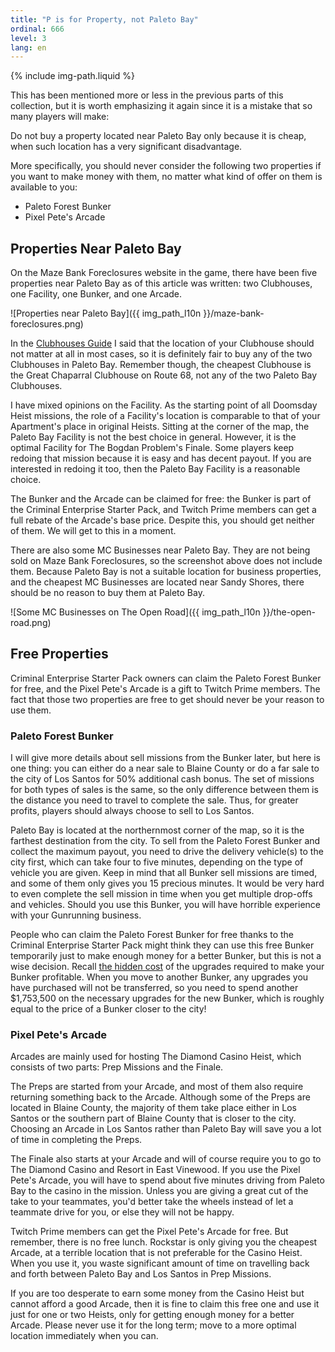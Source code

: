 ```yaml
---
title: "P is for Property, not Paleto Bay"
ordinal: 666
level: 3
lang: en
---
```

{% include img-path.liquid %}

This has been mentioned more or less in the previous parts of this collection,
but it is worth emphasizing it again since it is a mistake that so many players
will make:

Do not buy a property located near Paleto Bay only because it is cheap, when
such location has a very significant disadvantage.

More specifically, you should never consider the following two properties if
you want to make money with them, no matter what kind of offer on them is
available to you:
- Paleto Forest Bunker
- Pixel Pete's Arcade

## Properties Near Paleto Bay

On the Maze Bank Foreclosures website in the game, there have been five
properties near Paleto Bay as of this article was written: two Clubhouses, one
Facility, one Bunker, and one Arcade.

![Properties near Paleto Bay]({{ img_path_l10n }}/maze-bank-foreclosures.png)

In the [Clubhouses Guide](clubhouses-guide) I said that the location of your
Clubhouse should not matter at all in most cases, so it is definitely fair to
buy any of the two Clubhouses in Paleto Bay. Remember though, the cheapest
Clubhouse is the Great Chaparral Clubhouse on Route 68, not any of the two
Paleto Bay Clubhouses.

I have mixed opinions on the Facility. As the starting point of all Doomsday
Heist missions, the role of a Facility's location is comparable to that of your
Apartment's place in original Heists. Sitting at the corner of the map, the
Paleto Bay Facility is not the best choice in general. However, it is the
optimal Facility for The Bogdan Problem's Finale. Some players keep redoing
that mission because it is easy and has decent payout. If you are interested in
redoing it too, then the Paleto Bay Facility is a reasonable choice.

The Bunker and the Arcade can be claimed for free: the Bunker is part of the
Criminal Enterprise Starter Pack, and Twitch Prime members can get a full
rebate of the Arcade's base price. Despite this, you should get neither of
them. We will get to this in a moment.

There are also some MC Businesses near Paleto Bay. They are not being sold on
Maze Bank Foreclosures, so the screenshot above does not include them. Because
Paleto Bay is not a suitable location for business properties, and the cheapest
MC Businesses are located near Sandy Shores, there should be no reason to buy
them at Paleto Bay.

![Some MC Businesses on The Open Road]({{ img_path_l10n }}/the-open-road.png)

## Free Properties

Criminal Enterprise Starter Pack owners can claim the Paleto Forest Bunker for
free, and the Pixel Pete's Arcade is a gift to Twitch Prime members. The fact
that those two properties are free to get should never be your reason to use
them.

### Paleto Forest Bunker

I will give more details about sell missions from the Bunker later, but here is
one thing: you can either do a near sale to Blaine County or do a far sale to
the city of Los Santos for 50% additional cash bonus. The set of missions for
both types of sales is the same, so the only difference between them is the
distance you need to travel to complete the sale. Thus, for greater profits,
players should always choose to sell to Los Santos.

Paleto Bay is located at the northernmost corner of the map, so it is the
farthest destination from the city. To sell from the Paleto Forest Bunker and
collect the maximum payout, you need to drive the delivery vehicle(s) to the
city first, which can take four to five minutes, depending on the type of
vehicle you are given. Keep in mind that all Bunker sell missions are timed,
and some of them only gives you 15 precious minutes. It would be very hard to
even complete the sell mission in time when you get multiple drop-offs and
vehicles. Should you use this Bunker, you will have horrible experience with
your Gunrunning business.

People who can claim the Paleto Forest Bunker for free thanks to the Criminal
Enterprise Starter Pack might think they can use this free Bunker temporarily
just to make enough money for a better Bunker, but this is not a wise decision.
Recall [the hidden cost](the-hidden-cost) of the upgrades required to make your
Bunker profitable.  When you move to another Bunker, any upgrades you have
purchased will not be transferred, so you need to spend another $1,753,500 on
the necessary upgrades for the new Bunker, which is roughly equal to the price
of a Bunker closer to the city!

### Pixel Pete's Arcade

Arcades are mainly used for hosting The Diamond Casino Heist, which consists of
two parts: Prep Missions and the Finale.

The Preps are started from your Arcade, and most of them also require returning
something back to the Arcade. Although some of the Preps are located in Blaine
County, the majority of them take place either in Los Santos or the southern
part of Blaine County that is closer to the city. Choosing an Arcade in Los
Santos rather than Paleto Bay will save you a lot of time in completing the
Preps.

The Finale also starts at your Arcade and will of course require you to go to
The Diamond Casino and Resort in East Vinewood. If you use the Pixel Pete's
Arcade, you will have to spend about five minutes driving from Paleto Bay to
the casino in the mission. Unless you are giving a great cut of the take to
your teammates, you'd better take the wheels instead of let a teammate drive
for you, or else they will not be happy.

Twitch Prime members can get the Pixel Pete's Arcade for free. But remember,
there is no free lunch. Rockstar is only giving you the cheapest Arcade, at a
terrible location that is not preferable for the Casino Heist. When you use it,
you waste significant amount of time on travelling back and forth between
Paleto Bay and Los Santos in Prep Missions.

If you are too desperate to earn some money from the Casino Heist but cannot
afford a good Arcade, then it is fine to claim this free one and use it just
for one or two Heists, only for getting enough money for a better Arcade.
Please never use it for the long term; move to a more optimal location
immediately when you can.
